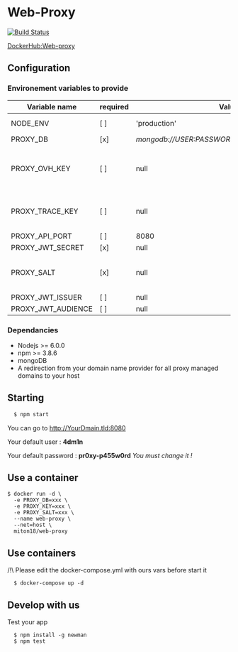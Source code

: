 # Web-Proxy

[![Build Status](https://travis-ci.org/miton18/web-proxy.svg?branch=v3)][travis]

[DockerHub:Web-proxy][dockerhub]

## Configuration

### Environement variables to provide

|Variable name | required | Value | Explanation |
|---|---|---|---|
|NODE_ENV           |[ ]| 'production' | *production* or *development* |
|PROXY_DB           |[x]| *mongodb://USER:PASSWORD@HOST:PORT/DATABASE* | MongoDB URI |
|PROXY_OVH_KEY      |[ ]| null | Set the environment variable to export your data with [winston-ovh][laas] |
|PROXY_TRACE_KEY    |[ ]| null | Set the environment variable to use [@risingstack/trace][trace] |
|PROXY_API_PORT     |[ ]| 8080 | Proxy api port| 
|PROXY_JWT_SECRET   |[x]| null | Jwt secret| 
|PROXY_SALT         |[x]| null | Also used to enforce passwords strength |
|PROXY_JWT_ISSUER   |[ ]| null | Jwt issuer|
|PROXY_JWT_AUDIENCE |[ ]| null | Jwt audience| 

### Dependancies
 * Nodejs >= 6.0.0
 * npm >= 3.8.6
 * mongoDB
 * A redirection from your domain name provider for all proxy managed domains to your host

## Starting

``` sh 
  $ npm start
```
You can go to http://YourDmain.tld:8080

Your default user : **4dm1n**

Your default password : **pr0xy-p455w0rd** 
_You must change it !_

## Use a container
  ```
  $ docker run -d \
    -e PROXY_DB=xxx \
    -e PROXY_KEY=xxx \
    -e PROXY_SALT=xxx \
    --name web-proxy \
    --net=host \
    miton18/web-proxy
  ```
## Use containers

/!\ Please edit the docker-compose.yml with ours vars before start it
```
  $ docker-compose up -d
```

## Develop with us 

Test your app

```
  $ npm install -g newman
  $ npm test
```

[dockerhub]: <https://hub.docker.com/r/miton18/web-proxy/>
[travis]: <https://travis-ci.org/miton18/web-proxy>
[laas]: <https://www.ovh.com/fr/data-platforms/logs/>
[trace]: <https://trace.risingstack.com>

